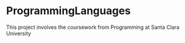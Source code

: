 # ProgrammingLanguages
This project involves the coursework from Programming at Santa Clara University
